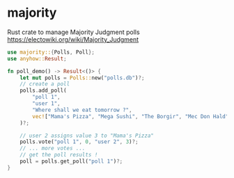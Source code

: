 # majority
Rust crate to manage Majority Judgment polls  
https://electowiki.org/wiki/Majority_Judgment

```rust
use majority::{Polls, Poll};
use anyhow::Result;

fn poll_demo() -> Result<()> {
	let mut polls = Polls::new("polls.db")?;
	// create a poll
	polls.add_poll(
		"poll 1",
		"user 1",
		"Where shall we eat tomorrow ?",
		vec!["Mama's Pizza", "Mega Sushi", "The Borgir", "Mec Don Hald"],
	)?;

	// user 2 assigns value 3 to "Mama's Pizza"
	polls.vote("poll 1", 0, "user 2", 3)?;
	// ... more votes ...
	// get the poll results !
	poll = polls.get_poll("poll 1")?;
}
```